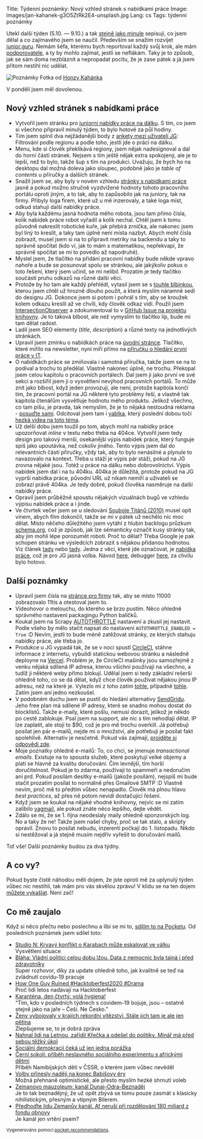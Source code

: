 Title: Týdenní poznámky: Nový vzhled stránek s nabídkami práce
Image: images/jan-kahanek-g3O5ZtRk2E4-unsplash.jpg
Lang: cs
Tags: týdenní poznámky


Utekl další týden (5.10. — 9.10.) a tak [stejně jako minule]({filename}2020-10-02_tydenni-poznamky-nabidky-prace-podle-regionu.md) sepisuji, co jsem dělal a co zajímavého jsem se naučil. Především se snažím rozvíjet [junior.guru](https://junior.guru/). Nemám šéfa, kterému bych reportoval každý svůj krok, ale mám [podporovatele](https://junior.guru/donate/), a ty by mohlo zajímat, jestli se neflákám. Taky je to způsob, jak se sám doma nezbláznit a nepropadat pocitu, že je zase pátek a já jsem přitom nestihl nic udělat.

![Poznámky]({static}/images/jan-kahanek-g3O5ZtRk2E4-unsplash.jpg)
Fotka od [Honzy Kahánka](https://unsplash.com/@honza_kahanek)

V pondělí jsem měl dovolenou.

## Nový vzhled stránek s nabídkami práce

- Vytvořil jsem stránku pro [juniorní nabídky práce na dálku](https://junior.guru/jobs/remote/). S tím, co jsem si všechno připravil minulý týden, to bylo hotové za půl hodiny.
- Tím jsem splnil dva nejžádanější body z [ankety mezi uživateli JG](https://www.facebook.com/groups/junior.guru/permalink/450085692581710/): Filtrování podle regionu a podle toho, jestli jde o práci na dálku.
- Menu, kde si člověk překlikává regiony, jsem nějak nadesignoval a dal do horní části stránek. Nejsem s tím ještě nějak extra spokojený, ale je to lepší, než to bylo, takže šup s tím na produkci. Uvažuju, že bych ho na desktopu dal možná doleva jako sloupec, podobně jako je _table of contents_ u příručky a dalších stránek.
- Snažil jsem se, aby byly v novém vzhledu [stránky s nabídkami práce](https://junior.guru/jobs/) jasně a pokud možno stručně vyzdvižené hodnoty tohoto pracovního portálu oproti jiným, a to tak, aby to zapůsobilo jak na juniory, tak na firmy. Přibyly loga firem, které už u mě inzerovaly, a také loga míst, odkud stahuji další nabídky práce.
- Aby byla každému jasná hodnota mého robota, jsou tam přímo čísla, kolik nabídek práce robot vyřadil a kolik nechal. Chtěl jsem k tomu původně nakreslit robotické kuře, jak přebírá zrníčka, ale nakonec jsem byl líný to kreslit, a taky tam úplně není místa nazbyt. Abych mohl čísla zobrazit, musel jsem si na to připravit metriky na backendu a taky to správně spočítat (kdo ví, jak to mám s matematikou, nepřekvapí, že správně spočítat se mi to povedlo až napodruhé).
- Myslel jsem, že tlačítko na přidání pracovní nabídky bude někde vpravo nahoře a bude se posunovat spolu se stránkou, ale jakýkoliv pokus o toto řešení, který jsem učinil, se mi nelíbil. Prozatím je tedy tlačítko součástí pruhu odkazů na různé další věci.
- Protože by ho tam ale každý přehlédl, vytasil jsem se s [touhle blbinkou](https://roughnotation.com/), kterou jsem chtěl už hrozně dlouho použít, a která myslím náramně sedí do designu JG. Dokonce jsem si potom i pohrál s tím, aby se kroužek kolem odkazu kreslil až ve chvíli, kdy člověk odkaz vidí. Použil jsem [IntersectionObserver](https://developer.mozilla.org/en-US/docs/Web/API/Intersection_Observer_API) a zdokumentoval to v [GitHub Issue na projektu knihovny](https://github.com/rough-stuff/rough-notation/issues/51#issuecomment-705472507). Je to taková blbost, ale než vymyslím to tlačítko líp, bude mi tam dělat radost.
- Ladil jsem SEO elementy (_title_, _description_) a různé texty na jednotlivých stránkách.
- Upravil jsem zmínku o nabídkách práce na [úvodní stránce](https://junior.guru/). Tlačítko, které mířilo na newsletter, nyní míří přímo na [příručku o hledání první práce v IT](https://junior.guru/candidate-handbook/).
- O nabídkách práce se zmiňovala i samotná příručka, takže jsem se na to podíval a trochu to předělal. Vlastně nakonec úplně, ne trochu. Překopal jsem celou kapitolu o pracovních portálech. Dal jsem ji jako první ve své sekci a rozšířil jsem ji o vysvětlení nevýhod pracovních portálů. To může znít jako blbost, když jeden provozuji, ale není, protože kapitola končí tím, že pracovní portál na JG některé tyto problémy řeší, a vlastně tak kapitola čtenářům vysvětluje hodnotu mého produktu. Jelikož všechno, co tam píšu, je pravda, tak nemyslím, že je to nějaká nestoudná reklama - [posuďte sami](https://junior.guru/candidate-handbook/#job-boards). Odcitoval jsem tam i [yablka](https://www.youtube.com/watch?v=Ictmhp2uJu8), který poslední dobou točí [hezká videa na toto téma](https://twitter.com/yablko/status/1301811097159245825).
- Už delší dobu jsem toužil po tom, abych mohl na nabídky práce upozorňovat _inline_ v textu nebo třeba na 404ce. Vytvořil jsem tedy design pro takový menší, osekanější výpis nabídek práce, který funguje spíš jako upoutávka, než cokoliv jiného. Tento výpis jsem dal do relevantních částí příručky, vždy tak, aby to bylo nenásilné a plynule to navazovalo na kontext. Třeba u stáží je výpis pár stáží, pokud na JG zrovna nějaké jsou. Totéž u práce na dálku nebo dobrovolnictví. Výpis nabídek jsem dal i na tu 404ku. 404ka je důležitá, protože pokud na JG vyprší nabídka práce, původní URL už nikam nemíří a uživateli se zobrazí právě 404ka. Je tedy dobré, pokud člověka nasměruje na další nabídky práce.
- Opravil jsem průběžně spoustu nějakých vizuálnách bugů ve vzhledu výpisu nabídek práce a i jinde.
- Ve čtvrtek večer jsem se u sledování [Souboje Titánů (2010)](https://www.csfd.cz/film/236434-souboj-titanu/prehled/) musel opít vínem, abych film dokončil, takže se mi v pátek už nechělo nic moc dělat. Místo něčeho důležitého jsem vytáhl z hlubin backlogu průzkum [schema.org](https://schema.org/), což je způsob, jak lze sémanticky označit kusy stránky tak, aby jim mohli lépe porozumět roboti. Proč to dělat? Třeba Google je pak schopen stránku ve výsledcích zobrazit s nějakou přidanou hodnotou. Viz článek [tady](https://moz.com/learn/seo/schema-structured-data) nebo [tady](https://www.semrush.com/blog/what-is-schema-beginner-s-guide-to-structured-data/). Jedna z věcí, které jde označovat, je [nabídka práce](https://schema.org/JobPosting), což je pro JG jasná volba. Návod [here](https://schema.org/docs/gs.html), debugger [here](https://search.google.com/test/rich-results), za chvilu bylo hotovo.


## Další poznámky

- Upravil jsem čísla na [stránce pro firmy](https://junior.guru/hire-juniors/) tak, aby se místo 11000 zobrazovalo 11tis a otestoval jsem to.
- Videohovor o melouchu, do kterého se brzo pustím. Něco ohledně správného nastavení packagingu Python balíčků.
- Koukal jsem na Scrapy [AUTOTHROTTLE](https://docs.scrapy.org/en/latest/topics/autothrottle.html) nastavení a zkusil jej nastavit. Podle všeho by mělo stačit napsat do nastavení `AUTOTHROTTLE_ENABLED = True` :D Nevím, jestli to bude méně zatěžovat stránky, ze kterých stahuju nabídky práce, ale třeba jo.
- Produkce u JG vypadá tak, že se v noci spustí [CircleCI](https://circleci.com/), stáhne informace z internetu, vybuildí statickou webovou stránku a následně deployne na [Vercel](https://vercel.com/). Problém je, že CircleCI mašinky jsou samozřejmě z venku nějaká sdílená IP adresa, kterou všichni používají na všechno, a tudíž ji některé weby přímo blokují. Udělal jsem si tedy základní rešerši ohledně toho, co se dá dělat, když chce člověk používat nějakou jinou IP adresu, než na které je. Vylezlo mi z toho zatím [tohle](https://www.scrapehero.com/make-anonymous-requests-using-tor-python/), případně [tohle](https://www.khalidalnajjar.com/stealthy-crawling-using-scrapy-tor-and-privoxy/). Zatím jsem ani jedno nezkoušel.
- V podobném duchu jsem se pustil do hledání alternativy [SendGridu](https://sendgrid.com/). Jeho free plan má sdílené IP adresy, které se snadno mohou dostat do blocklistů. Takže e-maily, které pošlu, nemusí dorazit, jelikož je někdo po cestě zablokuje. Psal jsem na support, ale nic s tím nehodlají dělat. IP lze zaplatit, ale stojí to $90, což je pro mě trochu overkill. Já potřebuji posílat jen pár e-mailů, nejde mi o množství, ale potřebuji je posílat fakt spolehlivě. Alternativ je nesčetně. Pokud vás zajímají, [projděte si odpovědi zde](https://twitter.com/honzajavorek/status/1313411971044257792).
- Moje poznatky ohledně e-mailů: To, co chci, se jmenuje _transactional emails_. Existuje na to spousta služeb, které poskytují velké objemy a platí se hlavně za kvalitu doručování. Čím levnější, tím horší doručitelnost. Pokud je to zdarma, používají to spammeři a nedoručím ani prd. Pokud posílám desítky e-mailů (jakože posílám), nejspíš mi bude stačit prozatím posílat to normálně přes Gmailové SMTP :D Vlastně nevím, proč mě to předtím vůbec nenapadlo. Člověk má plnou hlavu _best practices_, až přes ně potom nevidí dostačující řešení.
- Když jsem se koukal na nějaké vhodné knihovny, nejvíc se mi zatím zalíbilo [yagmail](https://github.com/kootenpv/yagmail), ale pokud znáte něco lepšího, dejte vědět.
- Zdálo se mi, že se 1. října neodeslaly maily ohledně sponzorských log. No a taky že ne! Takže jsem našel chyby, proč se tak stalo, a skripty opravil. Znovu to posílat nebudu, inzerenti počkají do 1. listopadu. Nikdo si nestěžoval a já stejně musím nejdřív vyřešit to doručování mailů.

Toť vše! Další poznámky budou za dva týdny.


## A co vy?

Pokud byste čistě náhodou měli dojem, že jste oproti mě za uplynulý týden vůbec nic nestihli, tak mám pro vás skvělou zprávu! V klidu se na ten dojem [můžete vykašlat]({filename}2020-06-04_neni-to-zavod.md). Není zač!


## Co mě zaujalo

Když si něco přečtu nebo poslechnu a líbí se mi to, [sdílím to na Pocketu](https://getpocket.com/@honzajavorek). Od posledních poznámek jsem sdílel toto:

- [Studio N: Krvavý konflikt o Karabach může eskalovat ve válku](https://denikn.cz/452462/studio-n-krvavy-konflikt-o-karabach-muze-eskalovat-ve-valku/?ref=list)<br>Vysvětlení situace
- [Bláha: Vládní politici celou dobu lžou. Data z nemocnic byla tajná i před zdravotníky](https://video.aktualne.cz/dvtv/blaha-vladni-politici-celou-dobu-lzou-data-z-nemocnic-byla-t/r~3f29d4f8042411ebb115ac1f6b220ee8/)<br>Super rozhovor, díky za update ohledně toho, jak kvalitně se teď na zvládnutí covidu-19 pracuje
- [How One Guy Ruined #Hacktoberfest2020 #Drama](https://joel.net/how-one-guy-ruined-hacktoberfest2020-drama)<br>Proč lidi letos nadávají na Hacktoberfest
- [Karanténa, den čtvrtý: volá hygiena!](https://www.irozhlas.cz/komentare/covid-koronavirus-karantena-hygienicka-stanice-erouska_2010012215_jab)<br>“Tím, kdo v posledních týdnech s covidem-19 bojuje, jsou – ostatně stejně jako na jaře – Češi. Ne Česko.”
- [Ženy vybojovaly v krajích rekordní vítězství. Stále jich tam je ale jen pětina](https://zpravy.aktualne.cz/domaci/zeny-vybojovaly-v-krajich-rekordni-vitezstvi-stale-je-jich-a/r~6a3b9122062211ebb408ac1f6b220ee8/)<br>Zlepšujeme se, to je dobrá zpráva
- [Nahnal lidi na Letnou, zařídil Křečka a odešel do politiky. Minář má před sebou těžký úkol](https://a2larm.cz/2020/10/nahnal-lidi-na-letnou-zaridil-krecka-a-odesel-do-politiky-minar-ma-pred-sebou-tezky-ukol/)
- [Sociální demokracii čeká už jen jedna porážka](https://denikreferendum.cz/clanek/31732-socialni-demokracii-ceka-uz-jen-jedna-porazka?fbclid=IwAR0SxRoLwfU32fBIsknoOywuNsBWTM6304AjdpT37Ez7fxQn1PKFw5LNYcs)
- [Černí sokoli: příběh neslavného sociálního experimentu s africkými dětmi](https://finmag.penize.cz/recenze/420789-cerni-sokoli-pribeh-neslavneho-socialniho-experimentu-s-africkymi-detmi)<br>Příběh Namibijských dětí v ČSSR, o kterém jsem vůbec nevěděl
- [Volby přinesly naději na konec Babišovy éry](https://denikreferendum.cz/clanek/31729-volby-prinesly-nadeji-na-konec-babisovy-ery?fbclid=IwAR1vBiipVFAqFGaZFWk12mpQoSVwgcJkzLdNpxmMUpFmLox6lsT_IhpYb7M)<br>Možná přehnaně optimistické, ale přesto myslím hezké shrnutí voleb
- [Zemanovo mauzoleum: kanál Dunaj–Odra–Beznaděj](https://a2larm.cz/2020/10/zemanovo-mauzoleum-kanal-dunaj-odra-beznadej/)<br>Je to tak beznadějný, že už opět zbývá se tomu pouze zasmát s klasicky nihilistickým, přesným a vtipným Bilerem.
- [Předhoďte lidu Zemanův kanál. Ať neruší při rozdělování 180 miliard z fondu obnovy](https://nazory.aktualne.cz/komentare/predhodte-lidu-zemanuv-kanal-at-nerusi-pri-rozdelovani-180-m/r~88271988073811eb9d470cc47ab5f122/)<br>Je kanál jen vrtění psem?

<small>Vygenerováno pomocí <a href="https://pypi.org/project/pocket-recommendations/">pocket-recommendations</a>.</small>
